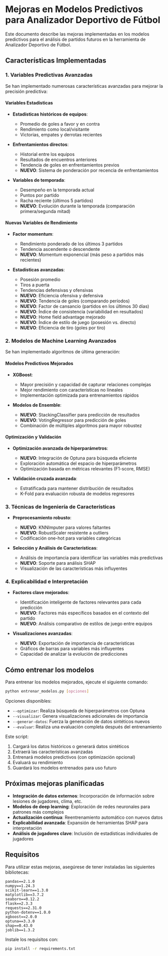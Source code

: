 # Mejoras en Modelos Predictivos para Analizador Deportivo de Fútbol

Este documento describe las mejoras implementadas en los modelos predictivos para el análisis de partidos futuros en la herramienta de Analizador Deportivo de Fútbol.

## Características Implementadas

### 1. Variables Predictivas Avanzadas

Se han implementado numerosas características avanzadas para mejorar la precisión predictiva:

#### Variables Estadísticas
- **Estadísticas históricos de equipos**:
  - Promedio de goles a favor y en contra
  - Rendimiento como local/visitante
  - Victorias, empates y derrotas recientes

- **Enfrentamientos directos**:
  - Historial entre los equipos
  - Resultados de encuentros anteriores
  - Tendencia de goles en enfrentamientos previos
  - **NUEVO**: Sistema de ponderación por recencia de enfrentamientos

- **Variables de temporada**:
  - Desempeño en la temporada actual
  - Puntos por partido
  - Racha reciente (últimos 5 partidos)
  - **NUEVO**: Evolución durante la temporada (comparación primera/segunda mitad)

#### Nuevas Variables de Rendimiento
- **Factor momentum**:
  - Rendimiento ponderado de los últimos 3 partidos
  - Tendencia ascendente o descendente
  - **NUEVO**: Momentum exponencial (más peso a partidos más recientes)

- **Estadísticas avanzadas**:
  - Posesión promedio
  - Tiros a puerta
  - Tendencias defensivas y ofensivas
  - **NUEVO**: Eficiencia ofensiva y defensiva
  - **NUEVO**: Tendencia de goles (comparando períodos)
  - **NUEVO**: Factor de cansancio (partidos en los últimos 30 días)
  - **NUEVO**: Índice de consistencia (variabilidad en resultados)
  - **NUEVO**: Home field advantage mejorado
  - **NUEVO**: Índice de estilo de juego (posesión vs. directo)
  - **NUEVO**: Eficiencia de tiro (goles por tiro)

### 2. Modelos de Machine Learning Avanzados

Se han implementado algoritmos de última generación:

#### Modelos Predictivos Mejorados
- **XGBoost**:
  - Mayor precisión y capacidad de capturar relaciones complejas
  - Mejor rendimiento con características no lineales
  - Implementación optimizada para entrenamientos rápidos

- **Modelos de Ensemble**:
  - **NUEVO**: StackingClassifier para predicción de resultados
  - **NUEVO**: VotingRegressor para predicción de goles
  - Combinación de múltiples algoritmos para mayor robustez

#### Optimización y Validación
- **Optimización avanzada de hiperparámetros**:
  - **NUEVO**: Integración de Optuna para búsqueda eficiente
  - Exploración automática del espacio de hiperparámetros
  - Optimización basada en métricas relevantes (F1-score, RMSE)

- **Validación cruzada avanzada**:
  - Estratificada para mantener distribución de resultados
  - K-Fold para evaluación robusta de modelos regresores

### 3. Técnicas de Ingeniería de Características

- **Preprocesamiento robusto**:
  - **NUEVO**: KNNImputer para valores faltantes
  - **NUEVO**: RobustScaler resistente a outliers
  - Codificación one-hot para variables categóricas

- **Selección y Análisis de Características**:
  - Análisis de importancia para identificar las variables más predictivas
  - **NUEVO**: Soporte para análisis SHAP
  - Visualización de las características más influyentes

### 4. Explicabilidad e Interpretación

- **Factores clave mejorados**:
  - Identificación inteligente de factores relevantes para cada predicción
  - **NUEVO**: Factores más específicos basados en el contexto del partido
  - **NUEVO**: Análisis comparativo de estilos de juego entre equipos

- **Visualizaciones avanzadas**:
  - **NUEVO**: Exportación de importancia de características
  - Gráficos de barras para variables más influyentes
  - Capacidad de analizar la evolución de predicciones

## Cómo entrenar los modelos

Para entrenar los modelos mejorados, ejecute el siguiente comando:

```bash
python entrenar_modelos.py [opciones]
```

Opciones disponibles:
- `--optimizar`: Realiza búsqueda de hiperparámetros con Optuna
- `--visualizar`: Genera visualizaciones adicionales de importancia
- `--generar-datos`: Fuerza la generación de datos sintéticos nuevos
- `--evaluar`: Realiza una evaluación completa después del entrenamiento

Este script:
1. Cargará los datos históricos o generará datos sintéticos
2. Extraerá las características avanzadas
3. Entrenará modelos predictivos (con optimización opcional)
4. Evaluará su rendimiento
5. Guardará los modelos entrenados para uso futuro

## Próximas mejoras planificadas

- **Integración de datos externos**: Incorporación de información sobre lesiones de jugadores, clima, etc.
- **Modelos de deep learning**: Exploración de redes neuronales para patrones más complejos
- **Actualización continua**: Reentrenamiento automático con nuevos datos
- **Explicabilidad avanzada**: Expansión de herramientas SHAP para interpretación
- **Análisis de jugadores clave**: Inclusión de estadísticas individuales de jugadores

## Requisitos

Para utilizar estas mejoras, asegúrese de tener instaladas las siguientes bibliotecas:

```
pandas==2.1.0
numpy==1.24.3
scikit-learn==1.3.0
matplotlib==3.7.2
seaborn==0.12.2
flask==2.3.3
requests==2.31.0
python-dotenv==1.0.0
xgboost==2.0.0
optuna==3.3.0
shap==0.43.0
joblib==1.3.2
```

Instale los requisitos con:

```bash
pip install -r requirements.txt
```
